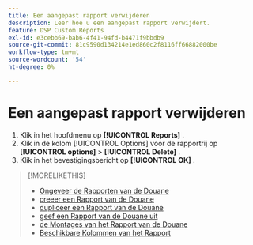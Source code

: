 ```yaml
---
title: Een aangepast rapport verwijderen
description: Leer hoe u een aangepast rapport verwijdert.
feature: DSP Custom Reports
exl-id: e3cebb69-bab6-4f41-94fd-b4471f9bbdb9
source-git-commit: 81c9590d134214e1ed860c2f8116ff66882000be
workflow-type: tm+mt
source-wordcount: '54'
ht-degree: 0%

---
```


# Een aangepast rapport verwijderen

1. Klik in het hoofdmenu op **[!UICONTROL Reports]** .
1. Klik in de kolom [!UICONTROL Options] voor de rapportrij op **[!UICONTROL options]** > **[!UICONTROL Delete]** .
1. Klik in het bevestigingsbericht op **[!UICONTROL OK]** .

>[!MORELIKETHIS]
>
>* [ Ongeveer de Rapporten van de Douane ](/help/dsp/reports/report-about.md)
>* [ creeer een Rapport van de Douane ](/help/dsp/reports/report-create.md)
>* [ dupliceer een Rapport van de Douane ](/help/dsp/reports/report-copy.md)
>* [ geef een Rapport van de Douane uit ](/help/dsp/reports/report-edit.md)
>* [ de Montages van het Rapport van de Douane ](/help/dsp/reports/report-settings.md)
>* [ Beschikbare Kolommen van het Rapport ](/help/dsp/reports/report-columns.md)
